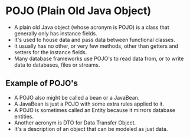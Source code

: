 # POJO (Plain Old Java Object)

- A plain old Java object (whose acronym is POJO) is a class that generally only has instance fields.
- It's used to house data and pass data between functional classes.
- It usually has no other, or very few methods, other than getters and setters for the instance fields.
- Many database frameworks use POJO's to read data from, or to write data to databases, files or streams.


## Example of POJO's

- A POJO also might be called a bean or a JavaBean. 
- A JavaBean is just a POJO with some extra rules applied to it. 
- A POJO is sometimes called an Entity because it mirrors database entities.  
- Another acronym is DTO for Data Transfer Object.
- It's a description of an object that can be modeled as just data.

